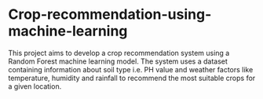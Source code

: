 # Crop-recommendation-using-machine-learning
This project aims to develop a crop recommendation system using a Random Forest machine learning model. The system uses a dataset containing information about soil type i.e. PH value and weather factors like temperature, humidity and rainfall to recommend the most suitable crops for a given location.
